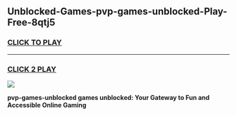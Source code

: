 
## Unblocked-Games-pvp-games-unblocked-Play-Free-8qtj5
<h3>
<a href="https://premium76.site?title=pvp-games-unblocked&ref=15A">CLICK TO PLAY</a></h3>
<hr>

<h3>
<a href="https://premium76.site?title=pvp-games-unblocked&ref=15A">CLICK 2 PLAY</a>
  
</h3>

<a href="https://premium76.site?title=pvp-games-unblocked&ref=15A"><img src="https://clearcache.store/games.png"></a>


**pvp-games-unblocked games unblocked: Your Gateway to Fun and Accessible Online Gaming**
